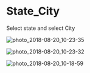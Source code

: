 # State_City
Select state and select City


![photo_2018-08-20_10-23-35](https://user-images.githubusercontent.com/36324801/44322574-30aa8800-a463-11e8-981e-80872e4eb282.jpg)


![photo_2018-08-20_10-23-32](https://user-images.githubusercontent.com/36324801/44322575-330ce200-a463-11e8-81e7-de0285474330.jpg)


![photo_2018-08-20_10-18-59](https://user-images.githubusercontent.com/36324801/44322576-34d6a580-a463-11e8-9770-7d19a9f5daee.jpg)
